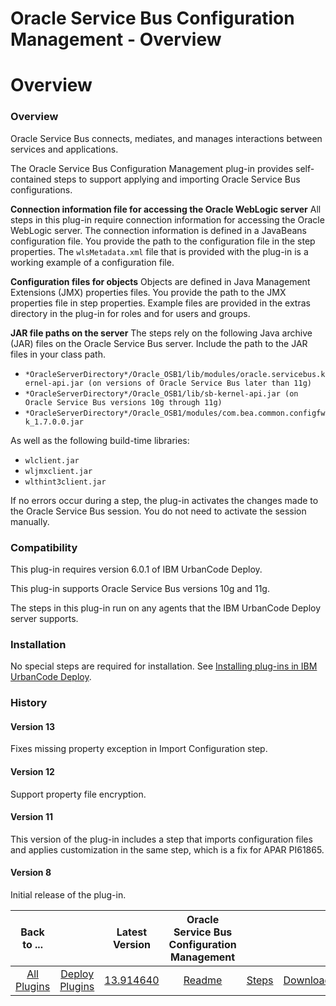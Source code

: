 
Oracle Service Bus Configuration Management - Overview
======================================================

# Overview



### Overview





Oracle Service Bus connects, mediates, and manages interactions between services and applications.


The Oracle Service Bus Configuration Management plug-in provides self-contained steps to support applying and importing Oracle Service Bus configurations.


**Connection information file for accessing the Oracle WebLogic server** All steps in this plug-in require connection information for accessing the Oracle WebLogic server. The connection information is defined in a JavaBeans configuration file. You provide the path to the configuration file in the step properties. The `wlsMetadata.xml` file that is provided with the plug-in is a working example of a configuration file.


**Configuration files for objects** Objects are defined in Java Management Extensions (JMX) properties files. You provide the path to the JMX properties file in step properties. Example files are provided in the extras directory in the plug-in for roles and for users and groups.


**JAR file paths on the server** The steps rely on the following Java archive (JAR) files on the Oracle Service Bus server. Include the path to the JAR files in your class path.


* `*OracleServerDirectory*/Oracle_OSB1/lib/modules/oracle.servicebus.kernel-api.jar (on versions of Oracle Service Bus later than 11g)`
* `*OracleServerDirectory*/Oracle_OSB1/lib/sb-kernel-api.jar (on Oracle Service Bus versions 10g through 11g)`
* `*OracleServerDirectory*/Oracle_OSB1/modules/com.bea.common.configfwk_1.7.0.0.jar`


As well as the following build-time libraries:


* `wlclient.jar`
* `wljmxclient.jar`
* `wlthint3client.jar`


If no errors occur during a step, the plug-in activates the changes made to the Oracle Service Bus session. You do not need to activate the session manually.


### Compatibility


This plug-in requires version 6.0.1 of IBM UrbanCode Deploy.


This plug-in supports Oracle Service Bus versions 10g and 11g.


The steps in this plug-in run on any agents that the IBM UrbanCode Deploy server supports.


### Installation


No special steps are required for installation. See [Installing plug-ins in IBM UrbanCode Deploy](https://www.urbancode.com/resource/installing-plug-ins-in-urbancode-products/ "Installing plug-ins in IBM UrbanCode Deploy").


### History


#### Version 13


Fixes missing property exception in Import Configuration step.


#### Version 12


Support property file encryption.


#### Version 11


This version of the plug-in includes a step that imports configuration files and applies customization in the same step, which is a fix for APAR PI61865.


#### Version 8


Initial release of the plug-in.




|Back to ...||Latest Version|Oracle Service Bus Configuration Management |||
| :---: | :---: | :---: | :---: | :---: | :---: |
|[All Plugins](../../index.md)|[Deploy Plugins](../README.md)|[13.914640](https://raw.githubusercontent.com/UrbanCode/IBM-UCD-PLUGINS/main/files/plugin-air-OSB-Configuration-Management/plugin-air-OSB-Configuration-Management-13.914640.zip)|[Readme](README.md)|[Steps](steps.md)|[Downloads](downloads.md)|
